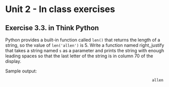 # Unit 2 - In class exercises

## Exercise 3.3. in Think Python

Python provides a built-in function called `len()` that returns the length of a string, so
the value of `len('allen')` is 5.
Write a function named right_justify that takes a string named `s` as a parameter and prints the
string with enough leading spaces so that the last letter of the string is in column 70 of the display.

Sample output:
```
                                                                 allen
```
